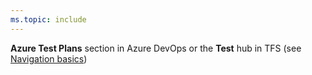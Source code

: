 ```yaml
---
ms.topic: include
---
```


**Azure Test Plans** section in Azure DevOps or the **Test** hub in TFS (see [Navigation basics](../../project/navigation/index.md))
